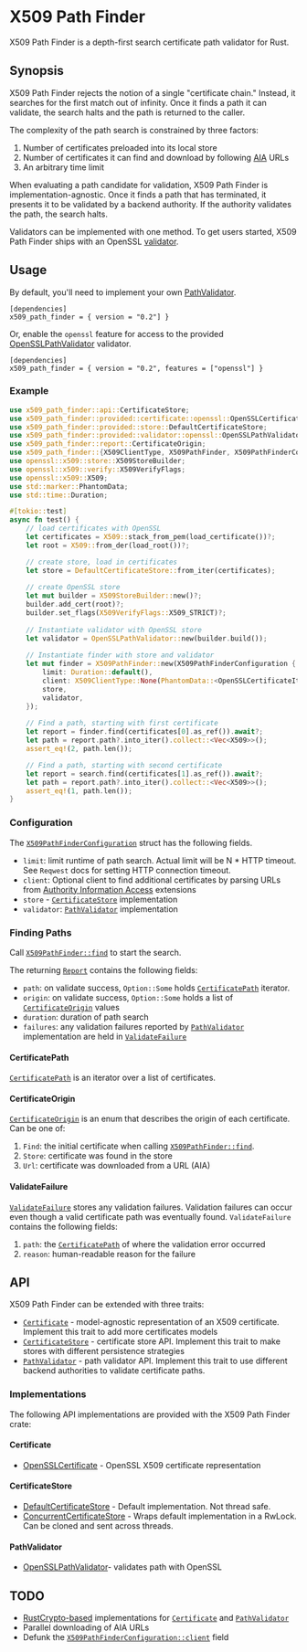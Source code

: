 # X509 Path Finder

X509 Path Finder is a depth-first search certificate path validator for Rust.

## Synopsis

X509 Path Finder rejects the notion of a single "certificate chain." Instead, it searches for the first match out of infinity. Once it finds a path it can validate, the search halts and the path is returned to the caller.

The complexity of the path search is constrained by three factors:

1. Number of certificates preloaded into its local store
2. Number of certificates it can find and download by following [AIA](https://datatracker.ietf.org/doc/html/rfc5280#section-4.2.2.1) URLs
3. An arbitrary time limit

When evaluating a path candidate for validation, X509 Path Finder is implementation-agnostic. Once it finds a path that has terminated, it presents it to be validated by a backend authority. If the authority validates the path, the search halts.

Validators can be implemented with one method. To get users started, X509 Path Finder ships with an OpenSSL [validator](crate::provided::validator::openssl::OpenSSLPathValidator).

## Usage

By default, you'll need to implement your own [PathValidator](crate::api::PathValidator).

````text
[dependencies]
x509_path_finder = { version = "0.2"] }
````

Or, enable the `openssl` feature for access to the provided [OpenSSLPathValidator](crate::provided::validator::openssl::OpenSSLPathValidator) validator.

````text
[dependencies]
x509_path_finder = { version = "0.2", features = ["openssl"] }
````


### Example

```` rust
use x509_path_finder::api::CertificateStore;
use x509_path_finder::provided::certificate::openssl::OpenSSLCertificateIterator;
use x509_path_finder::provided::store::DefaultCertificateStore;
use x509_path_finder::provided::validator::openssl::OpenSSLPathValidator;
use x509_path_finder::report::CertificateOrigin;
use x509_path_finder::{X509ClientType, X509PathFinder, X509PathFinderConfiguration};
use openssl::x509::store::X509StoreBuilder;
use openssl::x509::verify::X509VerifyFlags;
use openssl::x509::X509;
use std::marker::PhantomData;
use std::time::Duration;

#[tokio::test]
async fn test() { 
    // load certificates with OpenSSL
    let certificates = X509::stack_from_pem(load_certificate())?;
    let root = X509::from_der(load_root())?;

    // create store, load in certificates
    let store = DefaultCertificateStore::from_iter(certificates);
    
    // create OpenSSL store
    let mut builder = X509StoreBuilder::new()?;
    builder.add_cert(root)?;
    builder.set_flags(X509VerifyFlags::X509_STRICT)?;
    
    // Instantiate validator with OpenSSL store
    let validator = OpenSSLPathValidator::new(builder.build());
    
    // Instantiate finder with store and validator
    let mut finder = X509PathFinder::new(X509PathFinderConfiguration {
        limit: Duration::default(),
        client: X509ClientType::None(PhantomData::<OpenSSLCertificateIterator>),
        store,
        validator,
    });
    
    // Find a path, starting with first certificate
    let report = finder.find(certificates[0].as_ref()).await?;
    let path = report.path?.into_iter().collect::<Vec<X509>>();
    assert_eq!(2, path.len());

    // Find a path, starting with second certificate
    let report = search.find(certificates[1].as_ref()).await?;
    let path = report.path?.into_iter().collect::<Vec<X509>>();
    assert_eq!(1, path.len());
}


````

### Configuration


The  [`X509PathFinderConfiguration`](crate::X509PathFinderConfiguration) struct has the following fields.

* `limit`: limit runtime of path search. Actual limit will be N * HTTP timeout. See `Reqwest` docs for setting HTTP connection timeout.
* `client`: Optional client to find additional certificates by parsing URLs from [Authority Information Access](https://datatracker.ietf.org/doc/html/rfc5280#section-4.2.2.1) extensions
* `store` - [`CertificateStore`](crate::api::CertificateStore) implementation
* `validator`: [`PathValidator`](crate::api::PathValidator) implementation

### Finding Paths

Call [`X509PathFinder::find`](crate::X509PathFinder::find) to start the search.

The returning [`Report`](crate::report::Report) contains the following fields:

* `path`: on validate success, `Option::Some` holds [`CertificatePath`](crate::report::CertificatePath) iterator.
* `origin`: on validate success, `Option::Some` holds a list of [`CertificateOrigin`](crate::report::CertificateOrigin) values
* `duration`: duration of path search 
* `failures`: any validation failures reported by [`PathValidator`](crate::api::PathValidator) implementation are held in [`ValidateFailure`](crate::report::ValidateFailure)

#### CertificatePath
[`CertificatePath`](crate::report::CertificatePath) is an iterator over a list of certificates.

#### CertificateOrigin
[`CertificateOrigin`](crate::report::CertificateOrigin) is an enum that describes the origin of each certificate. Can be one of:

1. `Find`: the initial certificate when calling [`X509PathFinder::find`](crate::X509PathFinder::find).
2. `Store`: certificate was found in the store
3. `Url`: certificate was downloaded from a URL (AIA)

#### ValidateFailure

[`ValidateFailure`](crate::report::ValidateFailure) stores any validation failures. Validation failures can occur even though a valid certificate path was eventually found. `ValidateFailure` contains the following fields:

1. `path`: the [`CertificatePath`](crate::report::CertificatePath) of where the validation error occurred
2. `reason`: human-readable reason for the failure

## API

X509 Path Finder can be extended with three traits:

* [`Certificate`](crate::api::Certificate) - model-agnostic representation of an X509 certificate. Implement this trait to add more certificates models
* [`CertificateStore`](crate::api::CertificateStore) - certificate store API. Implement this trait to make stores with different persistence strategies 
* [`PathValidator`](crate::api::PathValidator) - path validator API. Implement this trait to use different backend authorities to validate certificate paths.

### Implementations

The following API implementations are provided with the X509 Path Finder crate:

#### Certificate

* [OpenSSLCertificate](crate::provided::certificate::openssl::OpenSSLCertificate) - OpenSSL X509 certificate representation

#### CertificateStore

* [DefaultCertificateStore](crate::provided::store::DefaultCertificateStore) - Default implementation. Not thread safe.
* [ConcurrentCertificateStore](crate::provided::store::ConcurrentCertificateStore) - Wraps default implementation in a RwLock. Can be cloned and sent across threads.

#### PathValidator

* [OpenSSLPathValidator](crate::provided::validator::openssl::OpenSSLPathValidator)- validates path with OpenSSL

## TODO

* [RustCrypto-based](https://github.com/RustCrypto) implementations for  [`Certificate`](crate::api::Certificate) and  [`PathValidator`](crate::api::PathValidator) 
* Parallel downloading of AIA URLs
* Defunk the [`X509PathFinderConfiguration::client`](crate::X509PathFinderConfiguration::client) field